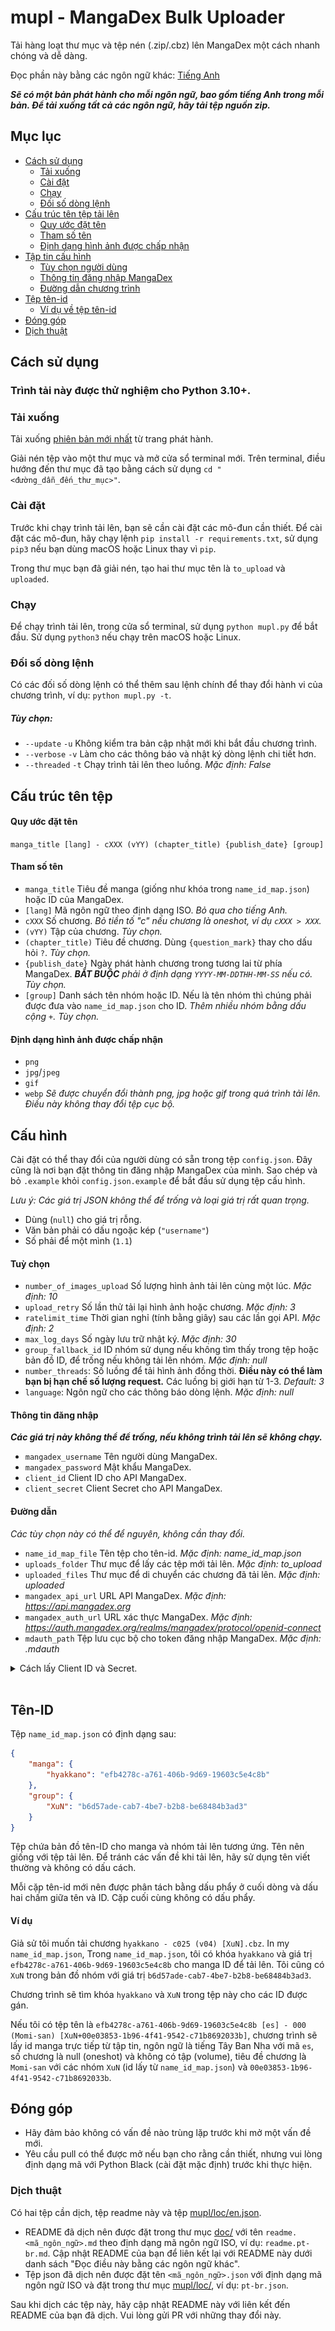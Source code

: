 # mupl - MangaDex Bulk Uploader
Tải hàng loạt thư mục và tệp nén (.zip/.cbz) lên MangaDex một cách nhanh chóng và dễ dàng.

Đọc phần này bằng các ngôn ngữ khác: [Tiếng Anh](/readme.md)

***Sẽ có một bản phát hành cho mỗi ngôn ngữ, bao gồm tiếng Anh trong mỗi bản. Để tải xuống tất cả các ngôn ngữ, hãy tải tệp nguồn zip.***

## Mục lục
- [Cách sử dụng](#cách-sử-dụng)
  - [Tải xuống](#tải-xuống)
  - [Cài đặt](#cài-đặt)
  - [Chạy](#chạy)
  - [Đối số dòng lệnh](#đối-số-dòng-lệnh)
- [Cấu trúc tên tệp tải lên](#cấu-trúc-tên-tệp)
  - [Quy ước đặt tên](#quy-ước-đặt-tên)
  - [Tham số tên](#tham-số-tên)
  - [Định dạng hình ảnh được chấp nhận](#định-dạng-hình-ảnh-được-chấp-nhận)
- [Tập tin cấu hình](#cấu-hình)
  - [Tùy chọn người dùng](#tuỳ-chọn)
  - [Thông tin đăng nhập MangaDex](#thông-tin-đăng-nhập)
  - [Đường dẫn chương trình](#đường-dẫn)
- [Tệp tên-id](#tên-id)
  - [Ví dụ về tệp tên-id](#ví-dụ)
- [Đóng góp](#đóng-góp)
- [Dịch thuật](#dịch-thuật)


## Cách sử dụng
### Trình tải này được thử nghiệm cho Python 3.10+.


### Tải xuống
Tải xuống [phiên bản mới nhất](https://github.com/ArdaxHz/mupl/releases/latest) từ trang phát hành.

Giải nén tệp vào một thư mục và mở cửa sổ terminal mới. Trên terminal, điều hướng đến thư mục đã tạo bằng cách sử dụng `cd "<đường_dẫn_đến_thư_mục>"`.

### Cài đặt

Trước khi chạy trình tải lên, bạn sẽ cần cài đặt các mô-đun cần thiết. Để cài đặt các mô-đun, hãy chạy lệnh `pip install -r requirements.txt`, sử dụng `pip3` nếu bạn dùng macOS hoặc Linux thay vì `pip`.

Trong thư mục bạn đã giải nén, tạo hai thư mục tên là `to_upload` và `uploaded`.

### Chạy

Để chạy trình tải lên, trong cửa sổ terminal, sử dụng `python mupl.py` để bắt đầu. Sử dụng `python3` nếu chạy trên macOS hoặc Linux.

### Đối số dòng lệnh
Có các đối số dòng lệnh có thể thêm sau lệnh chính để thay đổi hành vi của chương trình, ví dụ: `python mupl.py -t`.

##### Tùy chọn:
- `--update` `-u` Không kiểm tra bản cập nhật mới khi bắt đầu chương trình.
- `--verbose` `-v` Làm cho các thông báo và nhật ký dòng lệnh chi tiết hơn.
- `--threaded` `-t` Chạy trình tải lên theo luồng. *Mặc định: False*

## Cấu trúc tên tệp
#### Quy ước đặt tên
`manga_title [lang] - cXXX (vYY) (chapter_title) {publish_date} [group]`

#### Tham số tên
- `manga_title` Tiêu đề manga (giống như khóa trong `name_id_map.json`) hoặc ID của MangaDex.
- `[lang]` Mã ngôn ngữ theo định dạng ISO. *Bỏ qua cho tiếng Anh.*
- `cXXX` Số chương. *Bỏ tiền tố "c" nếu chương là oneshot, ví dụ `cXXX > XXX`.*
- `(vYY)` Tập của chương. *Tùy chọn.*
- `(chapter_title)` Tiêu đề chương. Dùng `{question_mark}` thay cho dấu hỏi `?`. *Tùy chọn.*
- `{publish_date}` Ngày phát hành chương trong tương lai từ phía MangaDex. ***BẮT BUỘC** phải ở định dạng `YYYY-MM-DDTHH-MM-SS` nếu có.* *Tùy chọn.*
- `[group]` Danh sách tên nhóm hoặc ID. Nếu là tên nhóm thì chúng phải được đưa vào `name_id_map.json` cho ID. *Thêm nhiều nhóm bằng dấu cộng `+`.* *Tùy chọn.*

#### Định dạng hình ảnh được chấp nhận
- `png`
- `jpg`/`jpeg`
- `gif`
- `webp` *Sẽ được chuyển đổi thành png, jpg hoặc gif trong quá trình tải lên. Điều này không thay đổi tệp cục bộ.*

## Cấu hình
Cài đặt có thể thay đổi của người dùng có sẵn trong tệp `config.json`. Đây cũng là nơi bạn đặt thông tin đăng nhập MangaDex của mình.
Sao chép và bỏ `.example` khỏi `config.json.example` để bắt đầu sử dụng tệp cấu hình.

*Lưu ý: Các giá trị JSON không thể để trống và loại giá trị rất quan trọng.*
- Dùng (`null`) cho giá trị rỗng.
- Văn bản phải có dấu ngoặc kép (`"username"`)
- Số phải để một mình (`1.1`)


#### Tuỳ chọn
- `number_of_images_upload` Số lượng hình ảnh tải lên cùng một lúc. *Mặc định: 10*
- `upload_retry` Số lần thử tải lại hình ảnh hoặc chương. *Mặc định: 3*
- `ratelimit_time` Thời gian nghỉ (tính bằng giây) sau các lần gọi API. *Mặc định: 2*
- `max_log_days` Số ngày lưu trữ nhật ký. *Mặc định: 30*
- `group_fallback_id` ID nhóm sử dụng nếu không tìm thấy trong tệp hoặc bản đồ ID, để trống nếu không tải lên nhóm.  *Mặc định: null*
- `number_threads`: Số luồng để tải hình ảnh đồng thời. **Điều này có thể làm bạn bị hạn chế số lượng request.** Các luồng bị giới hạn từ 1-3. *Default: 3*
- `language`: Ngôn ngữ cho các thông báo dòng lệnh. *Mặc định: null*

#### Thông tin đăng nhập
***Các giá trị này không thể để trống, nếu không trình tải lên sẽ không chạy.***
- `mangadex_username` Tên người dùng MangaDex.
- `mangadex_password` Mật khẩu MangaDex.
- `client_id` Client ID cho API MangaDex.
- `client_secret` Client Secret cho API MangaDex.

#### Đường dẫn
*Các tùy chọn này có thể để nguyên, không cần thay đổi.*
- `name_id_map_file` Tên tệp cho tên-id. *Mặc định: name_id_map.json*
- `uploads_folder` Thư mục để lấy các tệp mới tải lên. *Mặc định: to_upload*
- `uploaded_files` Thư mục để di chuyển các chương đã tải lên. *Mặc định: uploaded*
- `mangadex_api_url` URL API MangaDex. *Mặc định: https://api.mangadex.org*
- `mangadex_auth_url` URL xác thực MangaDex. *Mặc định: https://auth.mangadex.org/realms/mangadex/protocol/openid-connect*
- `mdauth_path` Tệp lưu cục bộ cho token đăng nhập MangaDex. *Mặc định: .mdauth*

<details>
  <summary>Cách lấy Client ID và Secret.</summary>

  ![a screenshot of the mangadex-mass-uploader](https://github.com/Xnot/mangadex-mass-uploader/blob/main/assets/usage_1.png?raw=true)
  ![a screenshot of the mangadex-mass-uploader](https://github.com/Xnot/mangadex-mass-uploader/blob/main/assets/usage_2.png?raw=true)
</details>
<br />


## Tên-ID
Tệp `name_id_map.json` có định dạng sau:
```json
{
    "manga": {
        "hyakkano": "efb4278c-a761-406b-9d69-19603c5e4c8b"
    },
    "group": {
        "XuN": "b6d57ade-cab7-4be7-b2b8-be68484b3ad3"
    }
}
```
Tệp chứa bản đồ tên-ID cho manga và nhóm tải lên tương ứng. Tên nên giống với tệp tải lên. Để tránh các vấn đề khi tải lên, hãy sử dụng tên viết thường và không có dấu cách.

Mỗi cặp tên-id mới nên được phân tách bằng dấu phẩy ở cuối dòng và dấu hai chấm giữa tên và ID. Cặp cuối cùng không có dấu phẩy.

#### Ví dụ

Giả sử tôi muốn tải chương `hyakkano - c025 (v04) [XuN].cbz`. In my `name_id_map.json`, Trong `name_id_map.json`, tôi có khóa `hyakkano` và giá trị `efb4278c-a761-406b-9d69-19603c5e4c8b` cho manga ID để tải lên. Tôi cũng có `XuN` trong bản đồ nhóm với giá trị `b6d57ade-cab7-4be7-b2b8-be68484b3ad3`.

Chương trình sẽ tìm khóa `hyakkano` và `XuN` trong tệp này cho các ID được gán.

Nếu tôi có tệp tên là `efb4278c-a761-406b-9d69-19603c5e4c8b [es] - 000 (Momi-san) [XuN+00e03853-1b96-4f41-9542-c71b8692033b]`, chương trình sẽ lấy id manga trực tiếp từ tập tin, ngôn ngữ là tiếng Tây Ban Nha với mã `es`, số chương là null (oneshot) và không có tập (volume), tiêu đề chương là `Momi-san` với các nhóm `XuN` (id lấy từ `name_id_map.json`) và `00e03853-1b96-4f41-9542-c71b8692033b`.


## Đóng góp
- Hãy đảm bảo không có vấn đề nào trùng lặp trước khi mở một vấn đề mới.
- Yêu cầu pull có thể được mở nếu bạn cho rằng cần thiết, nhưng vui lòng định dạng mã với Python Black (cài đặt mặc định) trước khi thực hiện.

### Dịch thuật
Có hai tệp cần dịch, tệp readme này và tệp [mupl/loc/en.json](mupl/loc/en.json).

- README đã dịch nên được đặt trong thư mục [doc/](doc/) với tên `readme.<mã_ngôn_ngữ>.md` theo định dạng mã ngôn ngữ ISO, ví dụ: `readme.pt-br.md`. Cập nhật README của bạn để liên kết lại với README này dưới danh sách "Đọc điều này bằng các ngôn ngữ khác".
- Tệp json đã dịch nên được đặt tên `<mã_ngôn_ngữ>.json` với định dạng mã ngôn ngữ ISO và đặt trong thư mục [mupl/loc/](mupl/loc/), ví dụ: `pt-br.json`. 

Sau khi dịch các tệp này, hãy cập nhật README này với liên kết đến README của bạn đã dịch. Vui lòng gửi PR với những thay đổi này.
